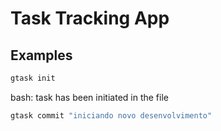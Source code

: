 # Task Tracking App



## Examples
``` bash
gtask init
```
bash: task has been initiated in the file 

``` bash
gtask commit "iniciando novo desenvolvimento"
```
